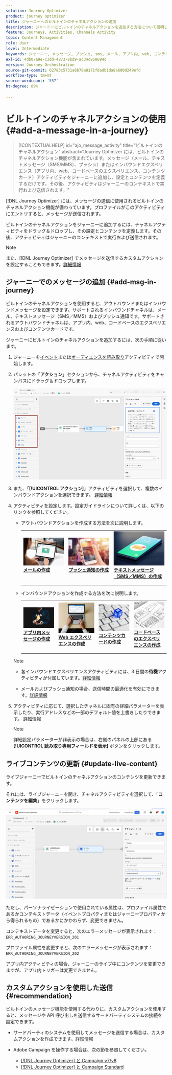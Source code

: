 ```yaml
---
solution: Journey Optimizer
product: journey optimizer
title: ジャーニーへのビルトインのチャネルアクションの追加
description: ジャーニーにビルトインのチャネルアクションを追加する方法について説明します。
feature: Journeys, Activities, Channels Activity
topic: Content Management
role: User
level: Intermediate
keywords: ジャーニー, メッセージ, プッシュ, sms, メール, アプリ内, web, コンテンツカード, コードベースのエクスペリエンス
exl-id: 4db07a9e-c3dd-4873-8bd9-ac34c860694c
version: Journey Orchestration
source-git-commit: 62783c5731a8b78a8171fdadb1da8a680d249efd
workflow-type: tm+mt
source-wordcount: '557'
ht-degree: 89%

---
```


# ビルトインのチャネルアクションの使用 {#add-a-message-in-a-journey}

>[!CONTEXTUALHELP]
>id="ajo_message_activity"
>title="ビルトインのチャネルアクション"
>abstract="Journey Optimizer には、ビルトインのチャネルアクション機能が含まれています。メッセージ（メール、テキストメッセージ（SMS/MMS）、プッシュ）またはインバウンドエクスペリエンス（アプリ内、web、コードベースのエクスペリエンス、コンテンツカード）アクティビティをジャーニーに追加し、設定とコンテンツを定義するだけです。その後、アクティビティはジャーニーのコンテキストで実行および送信されます。"

[!DNL Journey Optimizer] には、メッセージの送信に使用されるビルトインのチャネルアクション機能が備わっています。プロファイルがこのアクティビティにエントリすると、メッセージが送信されます。

ビルトインのチャネルアクションをジャーニーに追加するには、チャネルアクティビティをドラッグ＆ドロップし、その設定とコンテンツを定義します。その後、アクティビティはジャーニーのコンテキストで実行および送信されます。

>[!NOTE]
>
>また、[!DNL Journey Optimizer] でメッセージを送信するカスタムアクションを設定することもできます。[詳細情報](#recommendation)

## ジャーニーでのメッセージの追加  {#add-msg-in-journey}

ビルトインのチャネルアクションを使用すると、アウトバウンドまたはインバウンドメッセージを設定できます。サポートされるインバウンドチャネルは、メール、テキストメッセージ（SMS／MMS）およびプッシュ通知です。サポートされるアウトバウンドチャネルは、アプリ内、web、コードベースのエクスペリエンスおよびコンテンツカードです。

ジャーニーにビルトインのチャネルアクションを追加するには、次の手順に従います。

1. ジャーニーを[イベント](general-events.md)または[オーディエンスを読み取り](read-audience.md)アクティビティで開始します。

1. パレットの「**アクション**」セクションから、チャネルアクティビティをキャンバスにドラッグ＆ドロップします。

   ![](assets/journey-web-activity.png)

1. また、「**[!UICONTROL アクション]**」アクティビティを選択して、複数のインバウンドアクションを選択できます。 [詳細情報](journey-action.md)

1. アクティビティを設定します。設定ガイドラインについて詳しくは、以下のリンクを参照してください。

   * アウトバウンドアクションを作成する方法を次に説明します。

     <table style="table-layout:fixed">
      <tr style="border: 0;">
      <td>
      <a href="../email/create-email.md">
      <img alt="リード" src="../assets/do-not-localize/email.jpg">
      </a>
      <div><a href="../email/create-email.md"><strong>メールの作成</strong>
      </div>
      <p>
      </td>
      <td>
      <a href="../push/create-push.md">
      <img alt="低頻度" src="../assets/do-not-localize/push.jpg">
      </a>
      <div>
      <a href="../push/create-push.md"><strong>プッシュ通知の作成<strong></a>
      </div>
      <p>
      </td>
      <td>
      <a href="../sms/create-sms.md">
      <img alt="検証" src="../assets/do-not-localize/sms.jpg">
      </a>
      <div>
      <a href="../sms/create-sms.md"><strong>テキストメッセージ（SMS／MMS）の作成</strong></a>
      </div>
      <p>
      </td>
      </tr>
      </table>

   * インバウンドアクションを作成する方法を次に説明します。

     <table style="table-layout:fixed">
      <tr style="border: 0;">
      <td>
      <a href="../in-app/create-in-app.md">
      <img alt="リード" src="../assets/do-not-localize/in-app.jpg">
      </a>
      <div><a href="../in-app/create-in-app.md"><strong>アプリ内メッセージの作成</strong>
      </div>
      <p>
      </td>
      <td>
      <a href="../web/create-web.md">
      <img alt="リード" src="../assets/do-not-localize/web-create.jpg">
      </a>
      <div><a href="../web/create-web.md"><strong>Web エクスペリエンスの作成</strong>
      </div>
      <p>
      </td>
      <td>
      <a href="../content-card/create-content-card.md">
      <img alt="リード" src="../assets/do-not-localize/sms-config.jpg">
      </a>
      <div><a href="../content-card/create-content-card.md"><strong>コンテンツカードの作成</strong>
      </div>
      <p>
      </td>
      <td>
      <a href="../code-based/create-code-based.md">
      <img alt="低頻度" src="../assets/do-not-localize/web-design.jpg">
      </a>
      <div>
      <a href="../code-based/create-code-based.md"><strong>コードベースのエクスペリエンスの作成<strong></a>
      </div>
      <p>
      </td>
      </tr>
      </table>

   >[!NOTE]
   >
   >* 各インバウンドエクスペリエンスアクティビティには、3 日間の&#x200B;**待機**&#x200B;アクティビティが付属しています。[詳細情報](wait-activity.md#auto-wait-node)
   >
   >* メールおよびプッシュ通知の場合、送信時間の最適化を有効にできます。[詳細情報](send-time-optimization.md)

1. アクティビティに応じて、選択したチャネルに固有の詳細パラメーターを表示したり、実行アドレスなどの一部のデフォルト値を上書きしたりできます。 [詳細情報](about-journey-activities.md#advanced-parameters)

   >[!NOTE]
   >
   >詳細設定パラメーターが非表示の場合は、右側のパネルの上部にある **[!UICONTROL 読み取り専用フィールドを表示]** ボタンをクリックします。

## ライブコンテンツの更新 {#update-live-content}

ライブジャーニーでビルトインのチャネルアクションのコンテンツを更新できます。

それには、ライブジャーニーを開き、チャネルアクティビティを選択して、「**コンテンツを編集**」をクリックします。

![](assets/add-a-message2.png)

ただし、パーソナライゼーションで使用されている属性は、プロファイル属性であるかコンテキストデータ（イベントプロパティまたはジャーニープロパティから得られるもの）であるかにかかわらず、変更できません。

コンテキストデータを変更すると、次のエラーメッセージが表示されます：`ERR_AUTHORING_JOURNEYVERSION_201`

プロファイル属性を変更すると、次のエラーメッセージが表示されます：`ERR_AUTHORING_JOURNEYVERSION_202`

アプリ内アクティビティの場合、ジャーニーのライブ中にコンテンツを変更できますが、アプリ内トリガーは変更できません。

## カスタムアクションを使用した送信 {#recommendation}

ビルトインのメッセージ機能を使用する代わりに、カスタムアクションを使用すると、メッセージや API 呼び出しを送信するサードパーティシステムの接続を設定できます。

* サードパーティのシステムを使用してメッセージを送信する場合は、カスタムアクションを作成できます。[詳細情報](../action/action.md)

* Adobe Campaign を操作する場合は、次の節を参照してください。

   * [[!DNL Journey Optimizer] と Campaign v7/v8](../action/acc-action.md)
   * [[!DNL Journey Optimizer] と Campaign Standard](../action/acs-action.md)